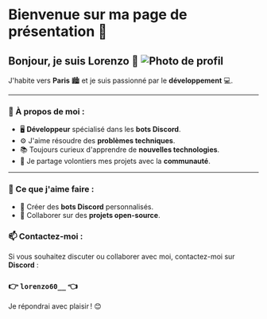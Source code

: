 # Bienvenue sur ma page de présentation 🌟

## Bonjour, je suis **Lorenzo** 👋 ![Photo de profil](https://via.placeholder.com/150 "Photo de Lorenzo")


J'habite vers **Paris** 🏙️ et je suis passionné par le **développement** 💻.

---

### 🚀 À propos de moi :
- 🖥️ **Développeur** spécialisé dans les **bots Discord**.
- ⚙️ J'aime résoudre des **problèmes techniques**.
- 📚 Toujours curieux d'apprendre de **nouvelles technologies**.
- 🤝 Je partage volontiers mes projets avec la **communauté**.

---

### 🌟 Ce que j'aime faire :
- 🔹 Créer des **bots Discord** personnalisés.
- 🔹 Collaborer sur des **projets open-source**.

### 📫 Contactez-moi :
Si vous souhaitez discuter ou collaborer avec moi, contactez-moi sur **Discord** :  
### 👉 `lorenzo60__` 👈

Je répondrai avec plaisir ! 😊
